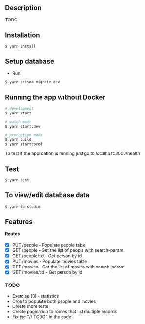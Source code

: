 ## Description

TODO

## Installation

```bash
$ yarn install
```

## Setup database

- Run:

```bash
$ yarn prisma migrate dev
```

## Running the app without Docker

```bash
# development
$ yarn start

# watch mode
$ yarn start:dev

# production mode
$ yarn build
$ yarn start:prod
```

To test if the application is running just go to localhost:3000/health

## Test

```bash
$ yarn test
```

## To view/edit database data

```bash
$ yarn db-studio
```

## Features

#### Routes

- [x] PUT /people - Populate people table
- [x] GET /people - Get the list of people with search-param
- [x] GET /people/:id - Get person by id
- [x] PUT /movies - Populate movies table
- [x] GET /movies - Get the list of movies with search-param
- [x] GET /movies/:id - Get person by id

### TODO

- Exercise (3) - statistics
- Cron to populate both people and movies
- Create more tests
- Create pagination to routes that list multiple records
- Fix the "// TODO" in the code
